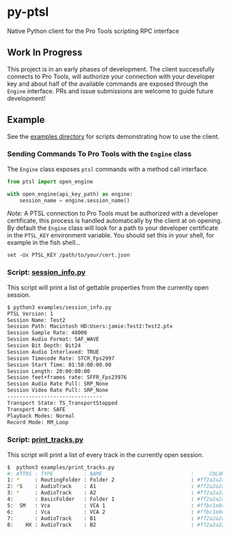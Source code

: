 # py-ptsl

Native Python client for the Pro Tools scripting RPC interface

## Work In Progress

This project is in an early phases of development. The 
client successfully connects to Pro Tools, will authorize your connection with your
developer key and about half of the available commands are exposed through the `Engine` interface. PRs and issue submissions are welcome
to guide future development!

## Example

See the [examples directory](examples) for scripts demonstrating how to use the client.

### Sending Commands To Pro Tools with the `Engine` class

The `Engine` class exposes `ptsl` commands with a method call interface.

```python
from ptsl import open_engine

with open_engine(api_key_path) as engine:
    session_name = engine.session_name()

```

_Note:_ A PTSL connection to Pro Tools must be authorized with a developer 
certificate, this process is handled automatically by the client at on opening.
By default the `Engine` class will look for a path to your developer 
certificate in the `PTSL_KEY` environment variable. You should set this in your
shell, for example in the fish shell...

```fish
set -Ux PTSL_KEY /path/to/your/cert.json
```

### Script: [session_info.py](examples/session_info.py)

This script will print a list of gettable properties from the currently open session.

```sh
$ python3 examples/session_info.py
PTSL Version: 1
Session Name: Test2
Session Path: Macintosh HD:Users:jamie:Test2:Test2.ptx
Session Sample Rate: 48000
Session Audio Format: SAF_WAVE
Session Bit Depth: Bit24
Session Audio Interlaved: TRUE
Session Timecode Rate: STCR_Fps2997
Session Start Time: 01:58:00:00.00
Session Length: 20:00:00:00
Session feet+frames rate: SFFR_Fps23976
Session Audio Rate Pull: SRP_None
Session Video Rate Pull: SRP_None
-------------------------------
Transport State: TS_TransportStopped 
Transport Arm: SAFE
Playback Modes: Normal
Record Mode: RM_Loop
```


### Script: [print_tracks.py](examples/print_tracks.py)

This script will print a list of every track in the currently open session.

```sh
$  python3 examples/print_tracks.py
#: ATTRS : TYPE          : NAME                             :     COLOR : ID
1: *     : RoutingFolder : Folder 2                         : #ff2a2a2a : {00000000-2a000000-f404e1df-f298fd4b}
2: *S    : AudioTrack    : A1                               : #ff2a2a2a : {00000000-2a000000-d4cbe0df-2590e43e}
3: *     : AudioTrack    : A2                               : #ff2a2a2a : {00000000-2a000000-d4cbe0df-ac40203f}
4:       : BasicFolder   : Folder 1                         : #ff2a2a2a : {00000000-2a000000-de01e1df-2d2b4575}
5:  SM   : Vca           : VCA 1                            : #ffbc1e0d : {00000000-2a000000-a301e1df-f690ac51}
6:       : Vca           : VCA 2                            : #ffbc1e0d : {00000000-2a000000-a301e1df-5b0aad51}
7:       : AudioTrack    : B1                               : #ff2a2a2a : {00000000-2a000000-d4cbe0df-d3ae273f}
8:    HX : AudioTrack    : B2                               : #ff2a2a2a : {00000000-2a000000-d4cbe0df-cc3b283f}
```

